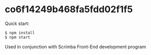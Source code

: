 # co6f14249b468fa5fdd02f1f5

Quick start:

```
$ npm install
$ npm start
````
Used in conjunction with Scrimba Front-End development program

